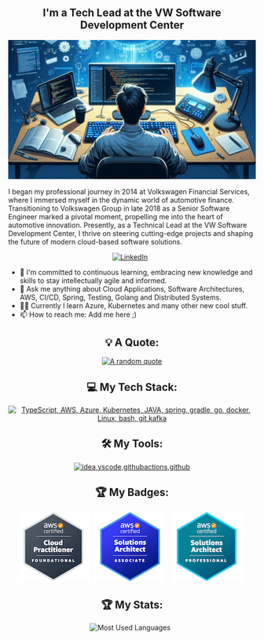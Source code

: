 <div align="center">

## I'm a Tech Lead at the VW Software Development Center ##

</div>

[![header!](assets/header.png)](https://github.com/baracs21)

I began my professional journey in 2014 at Volkswagen Financial Services, where I immersed myself in the dynamic world of automotive finance. Transitioning to Volkswagen Group in late 2018 as a Senior Software Engineer marked a pivotal moment, propelling me into the heart of automotive innovation. Presently, as a Technical Lead at the VW Software Development Center, I thrive on steering cutting-edge projects and shaping the future of modern cloud-based software solutions.

<div align="center">

[![LinkedIn](https://skillicons.dev/icons?i=linkedin)](https://www.linkedin.com/in/simon-beddig-96a493231/) &nbsp;

</div>

- 🔭 I'm committed to continuous learning, embracing new knowledge and skills to stay intellectually agile and informed.
- 💬 Ask me anything about Cloud Applications, Software Architectures, AWS, CI/CD, Spring, Testing, Golang and Distributed Systems.
- 👨‍🎓 Currently I  learn Azure, Kubernetes and many other new cool stuff.
- 📫 How to reach me: Add me here ;)

<div align="center">

## 💡 A Quote:

[![A random quote](https://quotes-github-readme.vercel.app/api?type=horizontal&theme=dark)](https://github.com/piyushsuthar/github-readme-quotes)

## 💻 My Tech Stack:

[![TypeScript, AWS, Azure, Kubernetes, JAVA, spring, gradle, go, docker, Linux, bash, git,kafka](https://skillicons.dev/icons?i=ts,aws,azure,kubernetes,java,spring,gradle,go,docker,linux,bash,git,kafka)](https://skillicons.dev)

## 🛠️ My Tools:
[![idea,vscode,githubactions,github](https://skillicons.dev/icons?i=idea,vscode,githubactions,github)](https://skillicons.dev)

<!--
**sbeddig/sbeddig** is a ✨ _special_ ✨ repository because its `README.md` (this file) appears on your GitHub profile.

Here are some ideas to get you started:

- 👯 I’m looking to collaborate on ...
- 🤔 I’m looking for help with ...
- 📫 How to reach me: ...
- 😄 Pronouns: ...
- ⚡ Fun fact: ...
-->

## 🏆 My Badges:

<div align="center">

[![practitioner](assets/aws-certified-cloud-practitioner.png)](https://www.credly.com/badges/5ca4b15f-5e21-49c8-8b9d-59b2a8c115be/public_url) &nbsp;
[![associate](assets/aws-certified-solutions-architect-associate.png)](https://www.credly.com/badges/6b0eea2b-abee-4e94-acb3-32fbaa4e8933/public_url) &nbsp;
[![professional](assets/aws-certified-solutions-architect-professional.png)](https://www.credly.com/badges/d2321232-f6bd-4836-93b7-15463c649cdb/public_url) &nbsp;

</div>

## 🏆 My Stats:

[//]: # (    <img height=175 alt="GitHub Stats" src="https://github-readme-stats.vercel.app/api?username=baracs21&show_icons=true&count_private=true&theme=dark" />&nbsp;&nbsp;)
<p>
    <img height=175 alt="Most Used Languages" src="https://github-readme-stats.vercel.app/api/top-langs/?username=baracs21&layout=compact&theme=dark" />&nbsp;&nbsp;
</p>

</div>